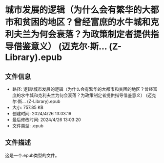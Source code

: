 ﻿# 城市发展的逻辑（为什么会有繁华的大都市和贫困的地区？曾经富庶的水牛城和克利夫兰为何会衰落？为政策制定者提供指导借鉴意义） (迈克尔·斯... (Z-Library).epub

## 文件信息
- 路径: 逻辑\城市发展的逻辑（为什么会有繁华的大都市和贫困的地区？曾经富庶的水牛城和克利夫兰为何会衰落？为政策制定者提供指导借鉴意义） (迈克尔·斯... (Z-Library).epub
- 大小: 757.85 KB
- 创建时间: 2024/4/26 13:03:16
- 最后修改时间: 2024/4/26 13:03:20
- 文件类型: .epub

## 文件描述
这是一个.epub类型的文件。

